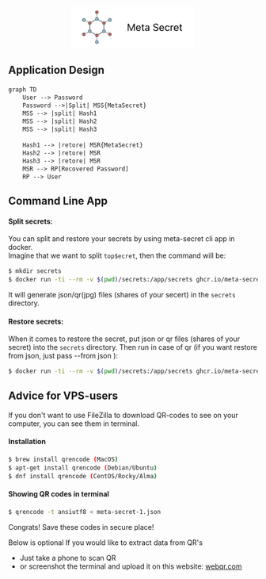 
<p align="center">
  <img alt="Meta Secret" src="https://github.com/meta-secret/meta-secret-node/blob/main/docs/img/meta-secret-logo.jpg" width="250" />
</p>

## Application Design

```mermaid
graph TD
    User --> Password
    Password -->|Split| MSS{MetaSecret}
    MSS --> |split| Hash1
    MSS --> |split| Hash2
    MSS --> |split| Hash3

    Hash1 --> |retore| MSR{MetaSecret}
    Hash2 --> |retore| MSR
    Hash3 --> |retore| MSR
    MSR --> RP[Recovered Password]
    RP --> User
```


## Command Line App

#### Split secrets:
You can split and restore your secrets by using meta-secret cli app in docker.
<br>
Imagine that we want to split `top$ecret`, then the command will be: 

```bash
$ mkdir secrets
$ docker run -ti --rm -v $(pwd)/secrets:/app/secrets ghcr.io/meta-secret/meta-secret-cli:latest split --secret top$ecret 
```

It will generate json/qr(jpg) files (shares of your secert) in the `secrets` directory.

#### Restore secrets:
When it comes to restore the secret, put json or qr files (shares of your secret) into the `secrets` directory.
Then run in case of qr (if you want restore from json, just pass --from json ):

```bash
$ docker run -ti --rm -v $(pwd)/secrets:/app/secrets ghcr.io/meta-secret/meta-secret-cli:latest restore --from qr 
```

## Advice for VPS-users
If you don't want to use FileZilla to download QR-codes to see on your computer, you can see them in terminal.

#### Installation
```bash
$ brew install qrencode (MacOS)
$ apt-get install qrencode (Debian/Ubuntu)
$ dnf install qrencode (CentOS/Rocky/Alma)
```

#### Showing QR codes in terminal
```bash
$ qrencode -t ansiutf8 < meta-secret-1.json
```

Congrats! Save these codes in secure place!

Below is optional
If you would like to extract data from QR's
  * Just take a phone to scan QR
  * or screenshot the terminal and upload it on this website: [webqr.com](https://webqr.com)

<br>

